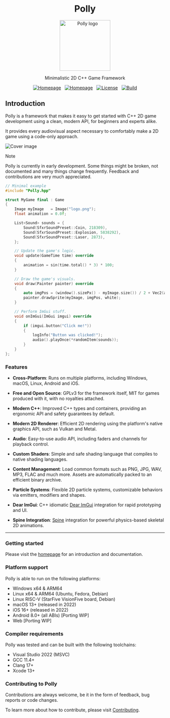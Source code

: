 <div class="title-block" style="text-align: center;" align="center">

# Polly

<p><img title="Polly logo" src="Docs/assets/images/logo.svg" width="160" height="160"></p>

Minimalistic 2D C++ Game Framework

[![Homepage](https://img.shields.io/badge/Homepage-polly2d.org-blue)](https://polly2d.org) &nbsp;
[![Homepage](https://img.shields.io/badge/Get%20Started-29B24F)](#getting-started) &nbsp;
[![License](https://img.shields.io/badge/license-GPLv3-green)](https://github.com/cdervis/Polly2D/blob/main/LICENSE.md) &nbsp;
[![Build](https://github.com/cdervis/Polly2D/actions/workflows/build.yaml/badge.svg)](https://github.com/cdervis/Polly2D/actions/workflows/build.yaml)

</div>

## Introduction

Polly is a framework that makes it easy to get started with C++ 2D game development using a clean, modern API, for beginners and experts alike.

It provides every audiovisual aspect necessary to comfortably make a 2D game using a code-only approach. 

![Cover image](Docs/assets/images/cover-1.webp)

> [!NOTE]  
> Polly is currently in early development. Some things might be broken, not documented and many things change frequently.
> Feedback and contributions are very much appreciated.

```cpp
// Minimal example
#include "Polly.hpp"

struct MyGame final : Game
{
    Image myImage   = Image("logo.png");
    float animation = 0.0f;

    List<Sound> sounds = {
        Sound(SfxrSoundPreset::Coin, 218309),
        Sound(SfxrSoundPreset::Explosion, 5838292),
        Sound(SfxrSoundPreset::Laser, 2873),
    };

    // Update the game's logic.
    void update(GameTime time) override
    {
        animation = sin(time.total() * 3) * 100;
    }

    // Draw the game's visuals.
    void draw(Painter painter) override
    {
        auto imgPos = (window().sizePx() - myImage.size()) / 2 + Vec2(animation, 0);
        painter.drawSprite(myImage, imgPos, white);
    }

    // Perform ImGui stuff.
    void onImGui(ImGui imgui) override
    {
        if (imgui.button("Click me!"))
        {
            logInfo("Button was clicked!");
            audio().playOnce(*randomItem(sounds));
        }
    }
};
```

### Features

- **Cross-Platform**: Runs on multiple platforms, including Windows, macOS, Linux, Android and iOS.

- **Free and Open Source**: GPLv3 for the framework itself, MIT for games produced with it, with no royalties attached.

- **Modern C++**: Improved C++ types and containers, providing an ergonomic API and safety guarantees by default.

- **Modern 2D Renderer**: Efficient 2D rendering using the platform's native graphics API, such as Vulkan and Metal.

- **Audio**: Easy-to-use audio API, including faders and channels for playback control.

- **Custom Shaders**: Simple and safe shading language that compiles to native shading languages.

- **Content Management**: Load common formats such as PNG, JPG, WAV, MP3, FLAC and much more. Assets are automatically packed to an efficient binary archive.

- **Particle Systems**: Flexible 2D particle systems, customizable behaviors via emitters, modifiers and shapes.

- **Dear ImGui**: C++ idiomatic [Dear ImGui](https://github.com/ocornut/imgui) integration  for rapid prototyping and UI.

- **Spine Integration**: [Spine](https://esotericsoftware.com/) integration for powerful physics-based skeletal 2D animations.

---

### Getting started

Please visit the [homepage](https://polly2d.org) for an introduction and documentation.

### Platform support

Polly is able to run on the following platforms:

- Windows x64 & ARM64
- Linux x64 & ARM64 (Ubuntu, Fedora, Debian)
- Linux RISC-V (StarFive VisionFive board, Debian)
- macOS 13+ (released in 2022)
- iOS 16+ (released in 2022)
- Android 8.0+ (all ABIs) [Porting WIP]
- Web [Porting WIP]

### Compiler requirements

Polly was tested and can be built with the following toolchains:
- Visual Studio 2022 (MSVC)
- GCC 11.4+
- Clang 17+
- Xcode 13+

### Contributing to Polly

Contributions are always welcome, be it in the form of feedback, bug reports or code changes.

To learn more about how to contribute, please visit [Contributing](https://polly2d.org/contributing/).

